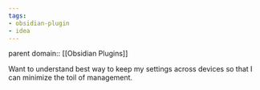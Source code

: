 ```yaml
---
tags:
- obsidian-plugin
- idea
---
```

parent domain:: [[Obsidian Plugins]]

Want to understand best way to keep my settings across devices so that I can minimize the toil of management.